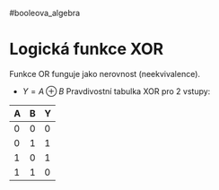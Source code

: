 #booleova_algebra
# Logická funkce XOR
Funkce OR funguje jako nerovnost (neekvivalence).
- $Y = A \oplus B$
Pravdivostní tabulka XOR pro 2 vstupy:

| A | B | Y |
| -- | -- | -- |
|0|0|0|
|0|1|1|
|1|0|1|
|1|1|0|
